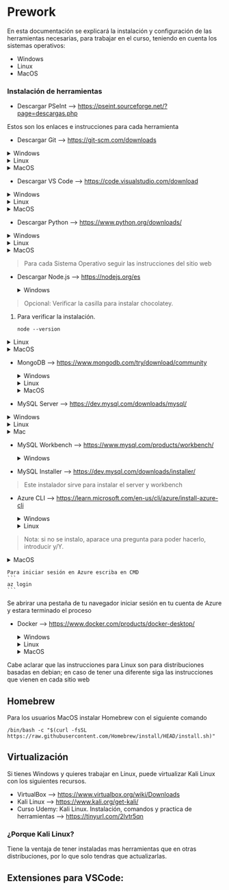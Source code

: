 # Prework
En esta documentación se explicará la instalación y configuración de las herramientas necesarias, para trabajar en el curso, teniendo en cuenta los sistemas operativos:

- Windows
- Linux
- MacOS

### Instalación de herramientas

- Descargar PSeInt --> https://pseint.sourceforge.net/?page=descargas.php

Estos son los enlaces e instrucciones para cada herramienta
- Descargar Git --> https://git-scm.com/downloads

<details>
<summary>Windows</summary>
1. Descargar el ejecutable en su ultima versión.
2. Seguir las instrucciones y configuración por defecto.
3. Abrir un terminal de CMD.
4. Verificar la instalación
   ```
   git --version
   ```
</details>

<details>
<summary>Linux</summary>
1. Abrir un terminal.
2. Colocar el comando segun la distribución.
   ```
   apt-get install git
   ```
Para otras distribuciones
```
yum install git
```
1. Verificar la instalación
   ```
   git --version
   ```
</details>

<details>
<summary>MacOS</summary>
1. Abrir un terminal
2. Colocar el comando
```
brew install git
```
1. Verificar la instalación
   ```
   git --version
   ```
</details>

- Descargar VS Code --> https://code.visualstudio.com/download

<details>
<summary>Windows</summary>
Microsoft Store
1. Abrir la Microsoft Store.
2. Buscar Visual studio code.
3. Descargar el ejecutable en su ultima versión.
4. Seguir las instrucciones y configuración por defecto.
</details>

<details>
<summary>Linux</summary>
1. Descargar el archivo .deb
2. Colocar el comando.
   ```
   sudo apt install ./nombredelarchivo
   ```
</details>

<details>
<summary>MacOS</summary>
1. Abrir un terminal
2. Colocar el comando
   ```
   brew install --cask visual-studio-code
   ```
</details>

- Descargar Python --> https://www.python.org/downloads/

<details>
<summary>Windows</summary>
Microsoft Store
1. Abrir la Microsoft Store.
2. Buscar Python.
3. Descargar el ejecutable en su ultima versión.
4. Instalar.

Ejecutable
1. Descargar el ejecutable en su ultima versión.
2. Seguir las instrucciones y configuración por defecto.
3. Importante: Verificar la casilla para agregar el Path a las variables de entorno del sistema.
4. Para verificar la instalación:
   ```
   python --version
   ```
</details>

<details>
<summary>Linux</summary>
Por defecto esta instalado python.
1. Abrir una terminal
2. Para verificar que este instalado.
   ```
   python3 --version
   ```
</details>

<details>
<summary>MacOS</summary>
1. Descargar la ultima versión
2. Abrir el archivo .pkg y seguir las instrucciónes
3. Verificar la instalación
   ```
   python --version
   ```
</details>

> Para cada Sistema Operativo seguir las instrucciones del sitio web

- Descargar Node.js --> https://nodejs.org/es

  <details>
  <summary>Windows</summary>
  1. Descargar el ejecutable en su ultima versión (LTS)
  2. Seguir las instrucciones y configuración por defecto.
> Opcional: Verificar la casilla para instalar chocolatey.
  1. Para verificar la instalación.
     ```
     node --version
     ```
  </details>

  <details>
  <summary>Linux</summary>

  1. Abrir una terminal.

  2. Para instalar node.
  ```
  sudo apt install nodejs -y
  ```

  1. Para instalar npm
  ```
  sudo apt install npm -y
  ```

  1. Para verifivar node
  ```
  nodejs --version
  ```

  1. Para verificar npm
  ```
  npm --version
  ```
  </details>

  <details>
  <summary>MacOS</summary>

  1. Abrir una terminal

  2. Colocar el comando
  ```
  brew install node
  ```
  </details>

- MongoDB --> https://www.mongodb.com/try/download/community

  <details>
  <summary>Windows</summary>
  1. Descargar el ejecutable en su ultima versión (LTS)
  2. Seguir las instrucciones y configuración por defecto
  </details>

  <details>
  <summary>Linux</summary>
  1. Abrir una terminal.
  2. Colocar el comando.
   ```
   sudo apt-get install -y mongodb-org
   ```
  </details>

  <details>
  <summary>MacOS</summary>
  mongodb community server

  1. descargar el archivo .pkg
  2. Ingresar a la carpeta bin
  3. Doble clic en:
  - install compass
  - mongodb
  - mongos

  Community edition

  1. Colocar el comando para descarga
  ```
  brew tap mongodb/brew
  ```
  2. Actualizar homebrew
  ```
  brew update
  ```
  3 Instalar mongodb
  ```
  brew install mongodb-community@6.0
  ```
  </details>

- MySQL Server --> https://dev.mysql.com/downloads/mysql/

<details>
   <summary>Windows</summary>
   1. Descargar el ejecutable en su ultima versión
   2. Seguir las instrucciones
> Nota: se pedira crear las credenciales del server, guardarlas para conectarse despues.
</details>

<details>
<summary>Linux</summary>
   1. Descargar el archivo .deb
   2. cd Downloads
   3. Colocar los comandos
   ```
   sudo apt install -y wget
   sudo apt install ./nombre archivo .deb
   ```
    </details>

   <details>
   <summary>Mac</summary>

   mongodb community server
   1. Abrir una terminal
   2. Colocar el comando para descarga
    ```
    brew install mysql
    ```
   3. Actualizar homebrew
    </details>

- MySQL Workbench --> https://www.mysql.com/products/workbench/

  <details>
    <summary>Windows</summary>
   1. Descargar el ejecutable en su ultima versión
   2. Seguir las instrucciones
    </details>

- MySQL Installer --> https://dev.mysql.com/downloads/installer/

> Este instalador sirve para instalar el server y workbench

- Azure CLI --> https://learn.microsoft.com/en-us/cli/azure/install-azure-cli

  <details>
    <summary>Windows</summary>

   1. Descargar el ejecutable en su ultima versión.
   2. seguir instrucciones
   3. Abrir un CMD
   4. Para verificar que este instalado.
    ```
    az
    ```
   </details>

   <details>
    <summary>Linux</summary>

   1. Escoger el archivo conforme a la distribución
   2. Seguir instrucciones del sitio web
   3. Para verificar que este instalado.
    ```
    az
    ```
> Nota: si no se instalo, aparace una pregunta para poder hacerlo, introducir y/Y.
   </details>

   <details>
   <summary>MacOS</summary> 

   1. Colocar el comando para descarga y actualización de homebrew
   ```
   brew update && brew install azure-cli
   ```
   2. Si pide reinstalar
    ```
    brew reinstall azure-cli
    ```
   </details>

    Para iniciar sesión en Azure escriba en CMD
    ```
    az login
    ```

  Se abrirar una pestaña de tu navegador iniciar sesión en tu cuenta de Azure y estara terminado el proceso

- Docker --> https://www.docker.com/products/docker-desktop/

   <details>
   <summary>Windows</summary>

   1. Descargar el ejecutable en su ultima versión (LTS)
   2. Seguir las instrucciones
   3. Ejecutar docker
   > Nota: es caso de pedir el WSL, introducir en una terminal de CDM wsl --update
   </details>

    <details>
    <summary>Linux</summary>
   1. Abrir una terminal
   2. Colocar el comando
   ```
    sudo apt install -y docker.io
    ```
   </details>

    <details>
    <summary>MacOS</summary>
   1. Seguir las instrucciones del sitio web
    </details>

Cabe aclarar que las instrucciones para Linux son para distribuciones basadas en debian; en caso de tener una diferente siga las instrucciones que vienen en cada sitio web

## Homebrew

Para los usuarios MacOS instalar Homebrew con el siguiente comando
 ```
/bin/bash -c "$(curl -fsSL https://raw.githubusercontent.com/Homebrew/install/HEAD/install.sh)"
  ```

## Virtualización

Si tienes Windows y quieres trabajar en Linux, puede virtualizar Kali Linux con los siguientes recursos.

- VirtualBox --> https://www.virtualbox.org/wiki/Downloads
- Kali Linux --> https://www.kali.org/get-kali/
- Curso Udemy: Kali Linux. Instalación, comandos y practica de herramientas --> https://tinyurl.com/2lvtr5qn

### ¿Porque Kali Linux?
Tiene la ventaja de tener instaladas mas herramientas que en otras distribuciones, por lo que solo tendras que actualizarlas.

## Extensiones para VSCode:


